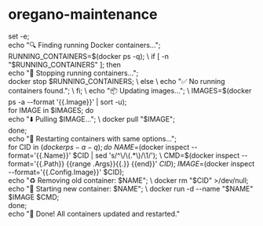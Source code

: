 # oregano-maintenance

set -e; \
echo "🔍 Finding running Docker containers..."; \
RUNNING_CONTAINERS=$(docker ps -q); \
if [ -n "$RUNNING_CONTAINERS" ]; then \
  echo "🛑 Stopping running containers..."; \
  docker stop $RUNNING_CONTAINERS; \
else \
  echo "✅ No running containers found."; \
fi; \
echo "📦 Updating images..."; \
IMAGES=$(docker ps -a --format '{{.Image}}' | sort -u); \
for IMAGE in $IMAGES; do \
  echo "⬇️  Pulling $IMAGE..."; \
  docker pull "$IMAGE"; \
done; \
echo "🚀 Restarting containers with same options..."; \
for CID in $(docker ps -a -q); do \
  NAME=$(docker inspect --format='{{.Name}}' $CID | sed 's/^\/\(.*\)/\1/'); \
  CMD=$(docker inspect --format='{{.Path}} {{range .Args}}{{.}} {{end}}' $CID); \
  IMAGE=$(docker inspect --format='{{.Config.Image}}' $CID); \
  echo "♻️  Removing old container: $NAME"; \
  docker rm "$CID" >/dev/null; \
  echo "🚀 Starting new container: $NAME"; \
  docker run -d --name "$NAME" $IMAGE $CMD; \
done; \
echo "🎉 Done! All containers updated and restarted."
